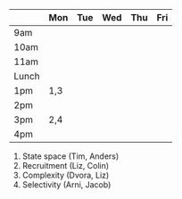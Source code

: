 |       | Mon | Tue | Wed | Thu | Fri |
| ----- | --- | --- | --- | --- | --- |
|   9am |     |     |     |     |     |
|  10am |     |     |     |     |     |
|  11am |     |     |     |     |     |
| Lunch |     |     |     |     |     |
|   1pm | 1,3 |     |     |     |     |
|   2pm |     |     |     |     |     |
|   3pm | 2,4 |     |     |     |     |
|   4pm |     |     |     |     |     |

1. State space (Tim, Anders)
2. Recruitment (Liz, Colin)
3. Complexity (Dvora, Liz)
4. Selectivity (Arni, Jacob)

